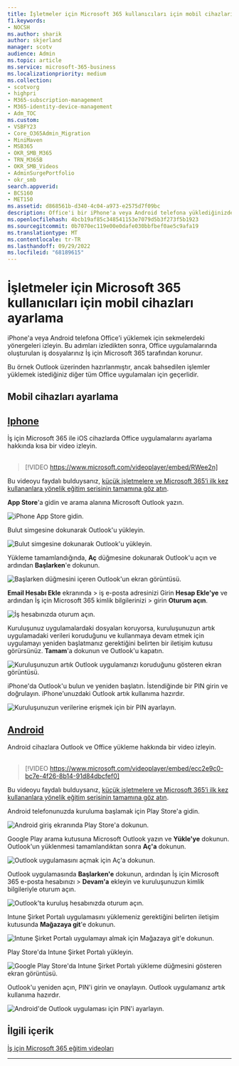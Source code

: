 ```yaml
---
title: İşletmeler için Microsoft 365 kullanıcıları için mobil cihazları ayarlama
f1.keywords:
- NOCSH
ms.author: sharik
author: skjerland
manager: scotv
audience: Admin
ms.topic: article
ms.service: microsoft-365-business
ms.localizationpriority: medium
ms.collection:
- scotvorg
- highpri
- M365-subscription-management
- M365-identity-device-management
- Adm_TOC
ms.custom:
- VSBFY23
- Core_O365Admin_Migration
- MiniMaven
- MSB365
- OKR_SMB_M365
- TRN_M365B
- OKR_SMB_Videos
- AdminSurgePortfolio
- okr_smb
search.appverid:
- BCS160
- MET150
ms.assetid: d868561b-d340-4c04-a973-e2575d7f09bc
description: Office'i bir iPhone'a veya Android telefona yüklediğinizde, Office uygulamalarındaki iş dosyalarınız İş için Microsoft 365 tarafından korunur.
ms.openlocfilehash: 4bcb19af85c348541153e7079d5b3f273f5b1923
ms.sourcegitcommit: 0b7070ec119e00e0dafe030bbfbef0ae5c9afa19
ms.translationtype: MT
ms.contentlocale: tr-TR
ms.lasthandoff: 09/29/2022
ms.locfileid: "68189615"
---
```

# <a name="set-up-mobile-devices-for-microsoft-365-for-business-users"></a>İşletmeler için Microsoft 365 kullanıcıları için mobil cihazları ayarlama

iPhone'a veya Android telefona Office'i yüklemek için sekmelerdeki yönergeleri izleyin. Bu adımları izledikten sonra, Office uygulamalarında oluşturulan iş dosyalarınız İş için Microsoft 365 tarafından korunur.

Bu örnek Outlook üzerinden hazırlanmıştır, ancak bahsedilen işlemler yüklemek istediğiniz diğer tüm Office uygulamaları için geçerlidir.
  
## <a name="set-up-mobile-devices"></a>Mobil cihazları ayarlama

## <a name="iphone"></a>[Iphone](#tab/iPhone)
  
İş için Microsoft 365 ile iOS cihazlarda Office uygulamalarını ayarlama hakkında kısa bir video izleyin.<br><br>

> [!VIDEO https://www.microsoft.com/videoplayer/embed/RWee2n] 

Bu videoyu faydalı bulduysanız, [küçük işletmelere ve Microsoft 365’i ilk kez kullananlara yönelik eğitim serisinin tamamına göz atın](../../business-video/index.yml).

**App Store**'a gidin ve arama alanına Microsoft Outlook yazın.
  
![iPhone App Store gidin.](../../media/886913de-76e5-4883-8ed0-4eb3ec06188f.png)
  
Bulut simgesine dokunarak Outlook'u yükleyin.
  
![Bulut simgesine dokunarak Outlook'u yükleyin.](../../media/665e1620-948a-4ab8-b914-dca49530142c.png)
  
Yükleme tamamlandığında, **Aç** düğmesine dokunarak Outlook'u açın ve ardından **Başlarken**'e dokunun.
  
![Başlarken düğmesini içeren Outlook'un ekran görüntüsü.](../../media/005bedec-ae50-4d75-b3bb-e7cef9e2561c.png)
  
**Email Hesabı Ekle** ekranında \> iş e-posta adresinizi Girin **Hesap Ekle'ye** ve ardından İş için Microsoft 365 kimlik bilgilerinizi \> girin **Oturum açın**.
  
![İş hesabınızda oturum açın.](../../media/3cef1fb5-7bec-4d3d-8542-872b731ce19f.png)
  
Kuruluşunuz uygulamalardaki dosyaları koruyorsa, kuruluşunuzun artık uygulamadaki verileri koruduğunu ve kullanmaya devam etmek için uygulamayı yeniden başlatmanız gerektiğini belirten bir iletişim kutusu görürsünüz. **Tamam**'a dokunun ve Outlook'u kapatın. 
  
![Kuruluşunuzun artık Outlook uygulamanızı koruduğunu gösteren ekran görüntüsü.](../../media/fb4c1c84-b1e9-42e1-8070-c13dcf79fb09.png)
  
iPhone'da Outlook'u bulun ve yeniden başlatın. İstendiğinde bir PIN girin ve doğrulayın. iPhone'unuzdaki Outlook artık kullanıma hazırdır.
  
![Kuruluşunuzun verilerine erişmek için bir PIN ayarlayın.](../../media/64f2630b-3164-47a4-9dd6-ca0c29ed5fb3.png)
  
## <a name="android"></a>[Android](#tab/Android)
  
Android cihazlara Outlook ve Office yükleme hakkında bir video izleyin.<br><br>

> [!VIDEO https://www.microsoft.com/videoplayer/embed/ecc2e9c0-bc7e-4f26-8b14-91d84dbcfef0] 

Bu videoyu faydalı bulduysanız, [küçük işletmelere ve Microsoft 365’i ilk kez kullananlara yönelik eğitim serisinin tamamına göz atın](../../business-video/index.yml).

Android telefonunuzda kuruluma başlamak için Play Store'a gidin.
  
![Android giriş ekranında Play Store'a dokunun.](../../media/93df88e7-c778-40e1-b35e-868ca6e97f6c.png)
  
Google Play arama kutusuna Microsoft Outlook yazın ve **Yükle'ye** dokunun. Outlook'un yüklenmesi tamamlandıktan sonra **Aç'a** dokunun.
  
![Outlook uygulamasını açmak için Aç'a dokunun.](../../media/8b4c5937-8875-4b5a-a5b6-b8c6c9cd6240.png)
  
Outlook uygulamasında **Başlarken'e** dokunun, ardından İş için Microsoft 365 e-posta hesabınızı \> **Devam'a** ekleyin ve kuruluşunuzun kimlik bilgileriyle oturum açın.
  
![Outlook'ta kuruluş hesabınızda oturum açın.](../../media/18f67c66-4bab-4b99-94bd-080839312e29.png)
  
Intune Şirket Portalı uygulamasını yüklemeniz gerektiğini belirten iletişim kutusunda **Mağazaya git**'e dokunun.
  
![Intune Şirket Portalı uygulamayı almak için Mağazaya git'e dokunun.](../../media/a702d712-5622-45dd-a511-b1adaee63071.png)
  
Play Store'da Intune Şirket Portalı yükleyin.
  
![Google Play Store'da Intune Şirket Portalı yükleme düğmesini gösteren ekran görüntüsü.](../../media/5e0408f2-3f37-44dd-80ed-13ca2ac6df0c.png)
  
Outlook'u yeniden açın, PIN'i girin ve onaylayın. Outlook uygulamanız artık kullanıma hazırdır.
  
![Android'de Outlook uygulaması için PIN'i ayarlayın.](../../media/edb91afb-f1ed-451a-bc6b-8ccba664e055.png)

## <a name="related-content"></a>İlgili içerik

[İş için Microsoft 365 eğitim videoları](../../business-video/index.yml)

---
